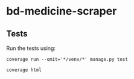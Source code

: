 # bd-medicine-scraper


## Tests
Run the tests using:

`coverage run --omit='*/venv/*' manage.py test`

`coverage html`